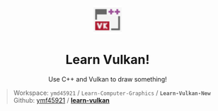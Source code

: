 <p align="center"><img src="public/favicon/Project_16z.svg" width=64></img></p>
<h1 align="center">Learn Vulkan!</h1>
<p align="center">Use C++ and Vulkan to draw something!</p>

> Workspace:    `ymd45921` / `Learn-Computer-Graphics` / **`Learn-Vulkan-New`**  
> Github:       [ymf45921](https://github.com/ymd45921) / [**learn-vulkan**](https://github.com/ymd45921/learn-vulkan)